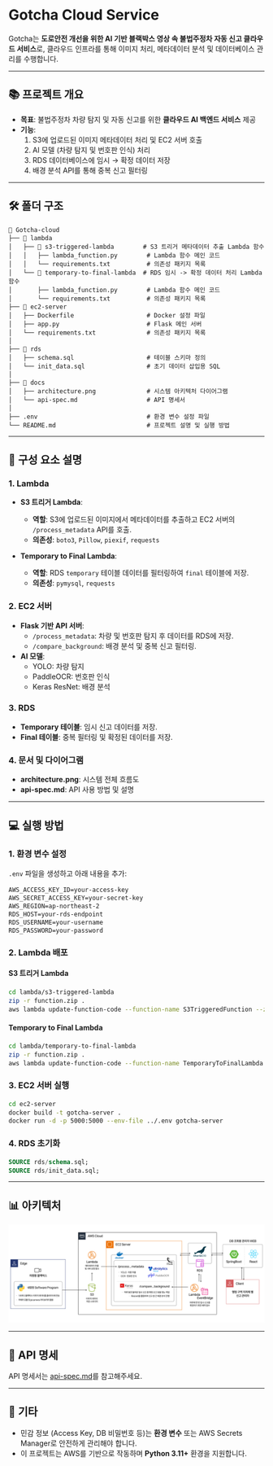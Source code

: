# Gotcha Cloud Service

Gotcha는 **도로안전 개선을 위한 AI 기반 블랙박스 영상 속 불법주정차 자동 신고 클라우드 서비스**로, 클라우드 인프라를 통해 이미지 처리, 메타데이터 분석 및 데이터베이스 관리를 수행합니다.  

---

## 📚 **프로젝트 개요**

- **목표**: 불법주정차 차량 탐지 및 자동 신고를 위한 **클라우드 AI 백엔드 서비스** 제공
- **기능**:
  1. S3에 업로드된 이미지 메타데이터 처리 및 EC2 서버 호출
  2. AI 모델 (차량 탐지 및 번호판 인식) 처리
  3. RDS 데이터베이스에 임시 → 확정 데이터 저장
  4. 배경 분석 API를 통해 중복 신고 필터링

---

## 🛠️ **폴더 구조**

```
📂 Gotcha-cloud
├── 📂 lambda
│   ├── 📂 s3-triggered-lambda        # S3 트리거 메타데이터 추출 Lambda 함수
│   │   ├── lambda_function.py        # Lambda 함수 메인 코드
│   │   └── requirements.txt          # 의존성 패키지 목록
│   └── 📂 temporary-to-final-lambda  # RDS 임시 -> 확정 데이터 처리 Lambda 함수
│       ├── lambda_function.py        # Lambda 함수 메인 코드
│       └── requirements.txt          # 의존성 패키지 목록
├── 📂 ec2-server
│   ├── Dockerfile                    # Docker 설정 파일
│   ├── app.py                        # Flask 메인 서버
│   └── requirements.txt              # 의존성 패키지 목록
│
├── 📂 rds
│   ├── schema.sql                    # 테이블 스키마 정의
│   └── init_data.sql                 # 초기 데이터 삽입용 SQL
│
├── 📂 docs
│   ├── architecture.png              # 시스템 아키텍처 다이어그램
│   └── api-spec.md                   # API 명세서
│
├── .env                              # 환경 변수 설정 파일
└── README.md                         # 프로젝트 설명 및 실행 방법
```

---

## 🚀 **구성 요소 설명**

### 1. **Lambda**
- **S3 트리거 Lambda**:
   - **역할**: S3에 업로드된 이미지에서 메타데이터를 추출하고 EC2 서버의 `/process_metadata` API를 호출.
   - **의존성**: `boto3`, `Pillow`, `piexif`, `requests`

- **Temporary to Final Lambda**:
   - **역할**: RDS `temporary` 테이블 데이터를 필터링하여 `final` 테이블에 저장.
   - **의존성**: `pymysql`, `requests`

### 2. **EC2 서버**
- **Flask 기반 API 서버**:
   - `/process_metadata`: 차량 및 번호판 탐지 후 데이터를 RDS에 저장.
   - `/compare_background`: 배경 분석 및 중복 신고 필터링.
- **AI 모델**:
   - YOLO: 차량 탐지
   - PaddleOCR: 번호판 인식
   - Keras ResNet: 배경 분석

### 3. **RDS**
- **Temporary 테이블**: 임시 신고 데이터를 저장.
- **Final 테이블**: 중복 필터링 및 확정된 데이터를 저장.

### 4. **문서 및 다이어그램**
- **architecture.png**: 시스템 전체 흐름도
- **api-spec.md**: API 사용 방법 및 설명

---

## 💻 **실행 방법**

### 1. 환경 변수 설정
`.env` 파일을 생성하고 아래 내용을 추가:
```plaintext
AWS_ACCESS_KEY_ID=your-access-key
AWS_SECRET_ACCESS_KEY=your-secret-key
AWS_REGION=ap-northeast-2
RDS_HOST=your-rds-endpoint
RDS_USERNAME=your-username
RDS_PASSWORD=your-password
```

### 2. Lambda 배포
#### S3 트리거 Lambda
```bash
cd lambda/s3-triggered-lambda
zip -r function.zip .
aws lambda update-function-code --function-name S3TriggeredFunction --zip-file fileb://function.zip
```

#### Temporary to Final Lambda
```bash
cd lambda/temporary-to-final-lambda
zip -r function.zip .
aws lambda update-function-code --function-name TemporaryToFinalLambda --zip-file fileb://function.zip
```

### 3. EC2 서버 실행
```bash
cd ec2-server
docker build -t gotcha-server .
docker run -d -p 5000:5000 --env-file ../.env gotcha-server
```

### 4. RDS 초기화
```sql
SOURCE rds/schema.sql;
SOURCE rds/init_data.sql;
```

---

## 📊 **아키텍처**
![시스템 아키텍처](docs/architecture.png)

---

## 📄 **API 명세**
API 명세서는 [api-spec.md](docs/api-spec.md)를 참고해주세요.

---

## 📝 **기타**
- 민감 정보 (Access Key, DB 비밀번호 등)는 **환경 변수** 또는 AWS Secrets Manager로 안전하게 관리해야 합니다.
- 이 프로젝트는 AWS를 기반으로 작동하며 **Python 3.11+** 환경을 지원합니다.

